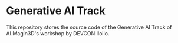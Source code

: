 # Generative AI Track

This repository stores the source code of the Generative AI Track of AI.Magin3D's workshop by DEVCON Iloilo.
